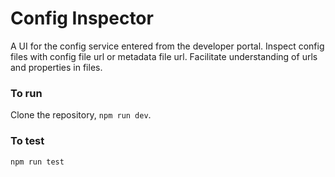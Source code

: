 # Config Inspector

A UI for the config service entered from the developer portal. Inspect config files with config file url or metadata file url. Facilitate understanding of urls and properties in files.

### To run ###
Clone the repository, ```npm run dev```.

### To test ###
```npm run test```
